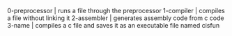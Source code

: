 0-preprocessor | runs a file through the preprocessor
1-compiler | compiles a file without linking it
2-assembler | generates assembly code from c code
3-name | compiles a c file and saves it as an executable file named cisfun
